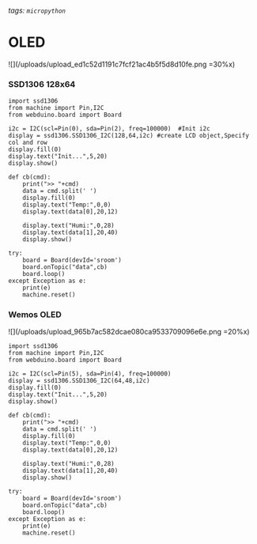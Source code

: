 ###### tags: `micropython`
OLED
====



![](/uploads/upload_ed1c52d1191c7fcf21ac4b5f5d8d10fe.png =30%x)


### SSD1306 128x64

```python=
import ssd1306
from machine import Pin,I2C
from webduino.board import Board

i2c = I2C(scl=Pin(0), sda=Pin(2), freq=100000)  #Init i2c
display = ssd1306.SSD1306_I2C(128,64,i2c) #create LCD object,Specify col and row
display.fill(0)
display.text("Init...",5,20)
display.show()

def cb(cmd):
    print(">> "+cmd)
    data = cmd.split(' ')
    display.fill(0)
    display.text("Temp:",0,0)
    display.text(data[0],20,12)
    
    display.text("Humi:",0,28)
    display.text(data[1],20,40)
    display.show()    

try:
    board = Board(devId='sroom')
    board.onTopic("data",cb)
    board.loop()
except Exception as e:
    print(e)
    machine.reset()
```


### Wemos OLED


![](/uploads/upload_965b7ac582dcae080ca9533709096e6e.png =20%x)

```python=
import ssd1306
from machine import Pin,I2C
from webduino.board import Board

i2c = I2C(scl=Pin(5), sda=Pin(4), freq=100000)
display = ssd1306.SSD1306_I2C(64,48,i2c)
display.fill(0)
display.text("Init...",5,20)
display.show()

def cb(cmd):
    print(">> "+cmd)
    data = cmd.split(' ')
    display.fill(0)
    display.text("Temp:",0,0)
    display.text(data[0],20,12)
    
    display.text("Humi:",0,28)
    display.text(data[1],20,40)
    display.show()    

try:
    board = Board(devId='sroom')
    board.onTopic("data",cb)
    board.loop()
except Exception as e:
    print(e)
    machine.reset()
```